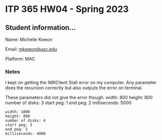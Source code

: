 # ITP 365 HW04 - Spring 2023 #

## Student information... ##
Name: Michelle Kweon

Email: mkweon@usc.edu

Platform: MAC

### Notes ###
I kept on getting the IMKClient Stall error on my computer. Any parameter does the recursion correctly but also outputs the error on terminal.

These parameters did not give the error though:
    width: 800
    height: 800
    number of disks: 3
    start peg: 1
    end peg: 2
    milliseconds: 5000
    
    width: 1000
    height: 800
    number of disks: 4
    start peg: 3
    end peg: 2
    milliseconds: 4000
